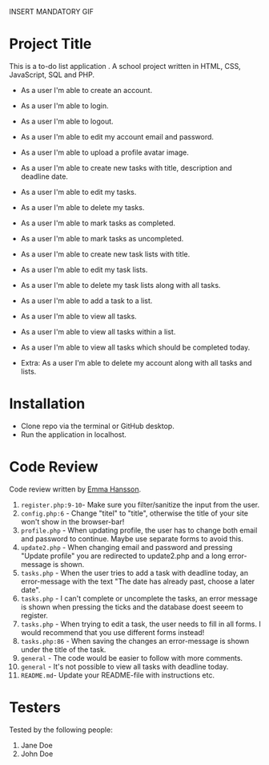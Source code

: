 INSERT MANDATORY GIF

# Project Title

This is a to-do list application .
A school project written in HTML, CSS, JavaScript, SQL and PHP.

+ As a user I'm able to create an account.

+ As a user I'm able to login.

+ As a user I'm able to logout.

+ As a user I'm able to edit my account email and password.

+ As a user I'm able to upload a profile avatar image.

+ As a user I'm able to create new tasks with title, description and deadline date.

+ As a user I'm able to edit my tasks.

+ As a user I'm able to delete my tasks.

+ As a user I'm able to mark tasks as completed.

+ As a user I'm able to mark tasks as uncompleted.

+ As a user I'm able to create new task lists with title.

+ As a user I'm able to edit my task lists.

+ As a user I'm able to delete my task lists along with all tasks.

+ As a user I'm able to add a task to a list.

+ As a user I'm able to view all tasks.

+ As a user I'm able to view all tasks within a list.

+ As a user I'm able to view all tasks which should be completed today.

+ Extra: As a user I'm able to delete my account along with all tasks and lists.



# Installation

+ Clone repo via the terminal or GitHub desktop.
+ Run the application in localhost.

# Code Review

Code review written by [Emma Hansson](https://github.com/h-emma).

1. `register.php:9-10`- Make sure you filter/sanitize the input from the user.
2. `config.php:6` - Change "titel" to "title", otherwise the title of your site won't show in the browser-bar!
3. `profile.php` - When updating profile, the user has to change both email and password to continue. Maybe use separate forms to avoid this. 
4. `update2.php` - When changing email and password and pressing "Update profile" you are redirected to update2.php and a long error-message is shown.
5. `tasks.php` - When the user tries to add a task with deadline today, an error-message with the text "The date has already past, choose a later date".
6. `tasks.php` - I can't complete or uncomplete the tasks, an error message is shown when pressing the ticks and the database doest seeem to register.
7. `tasks.php` - When trying to edit a task, the user needs to fill in all forms. I would recommend that you use different forms instead!
8. `tasks.php:86` - When saving the changes an error-message is shown under the title of the task.
9. `general` - The code would be easier to follow with more comments.
10. `general` - It's not possible to view all tasks with deadline today.
11. `README.md`- Update your README-file with instructions etc.

# Testers

Tested by the following people:

1. Jane Doe
2. John Doe
